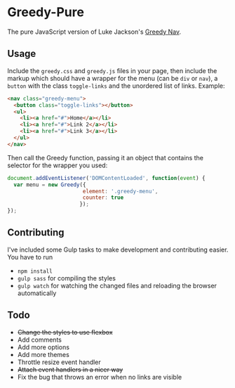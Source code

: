 # Greedy-Pure
The pure JavaScript version of Luke Jackson's [Greedy Nav](https://github.com/lukejacksonn/GreedyNav).

## Usage

Include the `greedy.css` and `greedy.js` files in your page, then include the markup which should have a wrapper for the menu (can be `div` or `nav`), a `button` with the class `toggle-links` and the unordered list of links. Example:

```html
<nav class="greedy-menu">
  <button class="toggle-links"></button>
  <ul>
    <li><a href="#">Home</a></li>
    <li><a href="#">Link 2</a></li>
    <li><a href="#">Link 3</a></li>
  </ul>
</nav>
```

Then call the Greedy function, passing it an object that contains the selector for the wrapper you used:
```javascript
document.addEventListener('DOMContentLoaded', function(event) {
  var menu = new Greedy({
                        element: '.greedy-menu',
                        counter: true
                       });
});
```

## Contributing

I've included some Gulp tasks to make development and contributing easier. You have to run
* `npm install`
* `gulp sass` for compiling the styles
* `gulp watch` for watching the changed files and reloading the browser automatically

## Todo

* ~~Change the styles to use flexbox~~
* Add comments
* Add more options
* Add more themes
* Throttle resize event handler
* ~~Attach event handlers in a nicer way~~
* Fix the bug that throws an error when no links are visible
